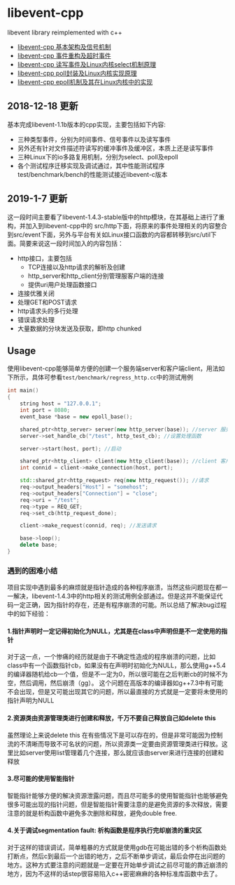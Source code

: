 # libevent-cpp
libevent library reimplemented with c++

* [libevent-cpp 基本架构及信号机制](docs/1-libevent-cpp-0.0.1-signal.md)
* [libevent-cpp 事件重构及超时事件](docs/2-libevent-cpp-0.0.2-time.md)
* [libevent-cpp 读写事件及Linux内核select机制原理](docs/3-libevent-cpp-0.0.3-select.md)
* [libevent-cpp poll封装及Linux内核实现原理](docs/4-libevent-cpp-0.0.4-poll.md)
* [libevent-cpp epoll机制及其在Linux内核中的实现](docs/5-libevent-cpp-0.0.5-epoll.md)

## 2018-12-18 更新
基本完成libevent-1.1b版本的cpp实现，主要包括如下内容:
* 三种类型事件，分别为时间事件、信号事件以及读写事件
* 另外还有针对文件描述符读写的缓冲事件及缓冲区，本质上还是读写事件
* 三种Linux下的io多路复用机制，分别为select、poll及epoll
* 各个测试程序迁移实现及调试通过，其中性能测试程序test/benchmark/bench的性能测试接近libevent-c版本

## 2019-1-7 更新
这一段时间主要看了libevent-1.4.3-stable版中的http模块，在其基础上进行了重构，并加入到libevent-cpp中的 src/http下面，将原来的事件处理相关的内容整合到src/event下面，另外与平台有关如Linux接口函数的内容都转移到src/util下面。简要来说这一段时间加入的内容包括：
* http接口，主要包括
  * TCP连接以及http请求的解析及创建
  * http_server和http_client分别管理服客户端的连接
  * 提供uri用户处理函数接口
* 连接优雅关闭
* 处理GET和POST请求
* http请求头的多行处理
* 错误请求处理
* 大量数据的分块发送及获取，即http chunked

## Usage
使用libevent-cpp能够简单方便的创建一个服务端server和客户端client，用法如下所示，具体可参看`test/benchmark/regress_http.cc`中的测试用例
```c++
int main()
{
    string host = "127.0.0.1";
    int port = 8080;
    event_base *base = new epoll_base();

    shared_ptr<http_server> server(new http_server(base)); //server 服务端
    server->set_handle_cb("/test", http_test_cb); //设置处理函数

    server->start(host, port); //启动

    shared_ptr<http_client> client(new http_client(base)); //client 客户端
    int connid = client->make_connection(host, port);

    std::shared_ptr<http_request> req(new http_request()); //请求
    req->output_headers["Host"] = "somehost";
    req->output_headers["Connection"] = "close";
    req->uri = "/test";
    req->type = REQ_GET;
    req->set_cb(http_request_done);

    client->make_request(connid, req); //发送请求

    base->loop();
    delete base;
}
```

### 遇到的困难小结
项目实现中遇到最多的麻烦就是指针造成的各种程序崩溃，当然这些问题现在都一一解决，libevent-1.4.3中的http相关的测试用例全部通过。但是这并不能保证代码一定正确，因为指针的存在，还是有程序崩溃的可能。所以总结了解决bug过程中的如下经验：
#### 1.指针声明时一定记得初始化为NULL，尤其是在class中声明但是不一定使用的指针
对于这一点，一个惨痛的经历就是由于不确定性造成的程序崩溃的问题，比如class中有一个函数指针cb，如果没有在声明时初始化为NULL，那么使用g++5.4的编译器随机给cb一个值，但是不一定为0，所以很可能在之后判断cb的时候不为空，然后调用，然后崩溃（gg）。
这个问题在高版本的编译器如g++7.3中有可能不会出现，但是又可能出现其它的问题，所以最直接的方式就是一定要将未使用的指针声明为NULL
#### 2.资源类由资源管理类进行创建和释放，千万不要自己释放自己如delete this
虽然理论上来说delete this 在有些情况下是可以存在的，但是非常可能因为控制流的不清晰而导致不可名状的问题，所以资源类一定要由资源管理类进行释放。这里比如server使用list管理着几个连接，那么就应该由server来进行连接的创建和释放
#### 3.尽可能的使用智能指针
智能指针能够方便的解决资源泄露问题，而且尽可能多的使用智能指针也能够避免很多可能出现的指针问题，但是智能指针需要注意的是避免资源的多次释放，需要注意的就是析构函数中避免多次删除和释放，避免double free.
#### 4.关于调试segmentation fault: 析构函数是程序执行完却崩溃的重灾区
对于这样的错误调试，简单粗暴的方式就是使用gdb在可能出错的多个析构函数处打断点，然后c到最后一个出错的地方，之后不断单步调试，最后会停在出问题的地方。这种方式要注意的问题就是一定要在开始单步调试之前尽可能的靠近崩溃的地方，因为不这样的话step很容易陷入c++密密麻麻的各种标准库函数中去了。

